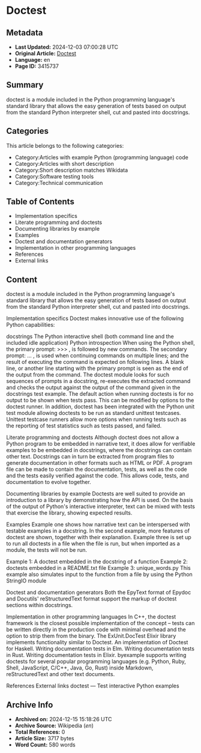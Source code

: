 # Doctest

## Metadata
- **Last Updated:** 2024-12-03 07:00:28 UTC
- **Original Article:** [Doctest](https://en.wikipedia.org/wiki/Doctest)
- **Language:** en
- **Page ID:** 3415737

## Summary
doctest is a module included in the Python programming language's standard library that allows the easy generation of tests based on output from the standard Python interpreter shell, cut and pasted into docstrings.

## Categories
This article belongs to the following categories:

- Category:Articles with example Python (programming language) code
- Category:Articles with short description
- Category:Short description matches Wikidata
- Category:Software testing tools
- Category:Technical communication

## Table of Contents

- Implementation specifics
- Literate programming and doctests
- Documenting libraries by example
- Examples
- Doctest and documentation generators
- Implementation in other programming languages
- References
- External links

## Content

doctest is a module included in the Python programming language's standard library that allows the easy generation of tests based on output from the standard Python interpreter shell, cut and pasted into docstrings.

Implementation specifics
Doctest makes innovative use of the following Python capabilities:

docstrings
The Python interactive shell (both command line and the included idle application)
Python introspection
When using the Python shell, the primary prompt: >>> , is followed by new commands. The secondary prompt: ... , is used when continuing commands on multiple lines; and the result of executing the command is expected on following lines.
A blank line, or another line starting with the primary prompt is seen as the end of the output from the command.
The doctest module looks for such sequences of prompts in a docstring, re-executes the extracted command and checks the output against the output of the command given in the docstrings test example.
The default action when running doctests is for no output to be shown when tests pass. This can be modified by options to the doctest runner. In addition, doctest has been integrated with the Python unit test module allowing doctests to be run as standard unittest testcases. Unittest testcase runners allow more options when running tests such as the reporting of test statistics such as tests passed, and failed.

Literate programming and doctests
Although doctest does not allow a Python program to be embedded in narrative text, it does allow for verifiable examples to be embedded in docstrings, where the docstrings can contain other text. Docstrings can in turn be extracted from program files to generate documentation in other formats such as HTML or PDF. 
A program file can be made to contain the documentation, tests, as well as the code and the tests easily verified against the code. This allows code, tests, and documentation to evolve together.

Documenting libraries by example
Doctests are well suited to provide an introduction to a library by demonstrating how the API is used.
On the basis of the output of Python's interactive interpreter, text can be mixed with tests that exercise the library, showing expected results.

Examples
Example one shows how narrative text can be interspersed with testable examples in a docstring. 
In the second example, more features of doctest are shown, together with their explanation. 
Example three is set up to run all doctests in a file when the file is run, but when imported as a module, the tests will not be run.

Example 1: A doctest embedded in the docstring of a function
Example 2: doctests embedded in a README.txt file
Example 3: unique_words.py
This example also simulates input to the function from a file by using the Python StringIO module

Doctest and documentation generators
Both the EpyText format of Epydoc and Docutils' reStructuredText format support the markup of doctest sections within docstrings.

Implementation in other programming languages
In C++, the doctest framework is the closest possible implementation of the concept – tests can be written directly in the production code with minimal overhead and the option to strip them from the binary.
The ExUnit.DocTest Elixir library implements functionality similar to Doctest.
An implementation of Doctest for Haskell.
Writing documentation tests in Elm.
Writing documentation tests in Rust.
Writing documentation tests in Elixir.
byexample supports writing doctests for several popular programming languages (e.g. Python, Ruby, Shell, JavaScript, C/C++, Java, Go, Rust) inside Markdown, reStructuredText and other text documents.

References
External links
doctest — Test interactive Python examples

## Archive Info
- **Archived on:** 2024-12-15 15:18:26 UTC
- **Archive Source:** Wikipedia (_en_)
- **Total References:** 0
- **Article Size:** 3717 bytes
- **Word Count:** 580 words
